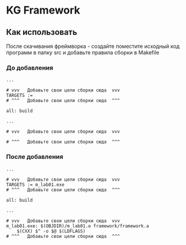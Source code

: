 # KG Framework
## Как использовать
После скачивания фреймворка - создайте поместите исходный код программ в папку src
и добавьте правила сборки в Makefile

### До добавления
```
...

# vvv	Добавьте свои цели сборки сюда	vvv
TARGETS := 
# ^^^	Добавьте свои цели сборки сюда	^^^

all: build

...

# vvv	Добавьте свои цели сборки сюда	vvv

# ^^^	Добавьте свои цели сборки сюда	^^^
```

### После добавления
```
...

# vvv	Добавьте свои цели сборки сюда	vvv
TARGETS := m_lab01.exe
# ^^^	Добавьте свои цели сборки сюда	^^^

all: build

...

# vvv	Добавьте свои цели сборки сюда	vvv
m_lab01.exe: $(OBJDIR)/m_lab01.o framework/framework.a
	$(CXX) $^ -o $@ $(LDFLAGS)
# ^^^	Добавьте свои цели сборки сюда	^^^
```